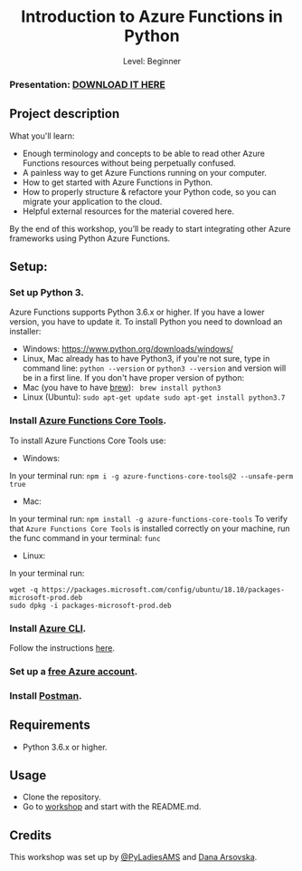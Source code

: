 <div align="center">
    <h1>Introduction to Azure Functions in Python</h1>
    <p>Level: Beginner</p>
</div>

### Presentation: [DOWNLOAD IT HERE](https://github.com/pyladiesams/Azure-functions-beginner-mar2020/tree/master/workshop/presentation_slides)

## Project description

What you'll learn:
* Enough terminology and concepts to be able to read other Azure Functions resources without being perpetually confused.
* A painless way to get Azure Functions running on your computer.
* How to get started with Azure Functions in Python.
* How to properly structure & refactore your Python code, so you can migrate your application to the cloud.
* Helpful external resources for the material covered here.

By the end of this workshop, you’ll be ready to start integrating other Azure frameworks using Python Azure Functions. 

## Setup:

### Set up Python 3.
Azure Functions supports Python 3.6.x or higher.
If you have a lower version, you have to update it.
To install Python you need to download an installer:
* Windows: https://www.python.org/downloads/windows/
* Linux, Mac already has to have Python3, if you're not sure, type in command line:
`python --version` or `python3 --version`
and version will be in a first line. If you don't have proper version of python:
* Mac (you have to have [brew](https://brew.sh)): ``` brew install python3```
* Linux (Ubuntu): ```sudo apt-get update
sudo apt-get install python3.7```


### Install [Azure Functions Core Tools](https://github.com/Azure/azure-functions-core-tools).

To install Azure Functions Core Tools use:

* Windows: 

In your terminal run: ```npm i -g azure-functions-core-tools@2 --unsafe-perm true```

* Mac:

In your terminal run: ```npm install -g azure-functions-core-tools```
To verify that `Azure Functions Core Tools` is installed correctly on your machine, run the func command in your terminal: ```func```

* Linux:

In your terminal run:

```
wget -q https://packages.microsoft.com/config/ubuntu/18.10/packages-microsoft-prod.deb
sudo dpkg -i packages-microsoft-prod.deb
```

### Install [Azure CLI](https://docs.microsoft.com/en-us/cli/azure/install-azure-cli?view=azure-cli-latest).
Follow the instructions [here](https://docs.microsoft.com/en-us/cli/azure/install-azure-cli?view=azure-cli-latest).

### Set up a [free Azure account](https://azure.microsoft.com/en-gb/).
 
### Install [Postman](https://www.postman.com/).


## Requirements
* Python 3.6.x or higher.

## Usage
* Clone the repository.
* Go to [workshop](https://github.com/pyladiesams/Azure-functions-beginner-mar2020/tree/master/workshop) and start with the README.md.

## Credits
This workshop was set up by [@PyLadiesAMS](https://www.meetup.com/PyLadiesAMS/) and [Dana Arsovska](https://github.com/Dzvezdana).
